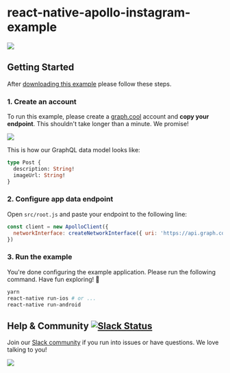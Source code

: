 # react-native-apollo-instagram-example
![](http://i.imgur.com/CH44AZF.png)


## Getting Started

After [downloading this example](https://github.com/graphcool-examples/react-native-apollo-instagram-example/archive/master.zip) please follow these steps.

### 1. Create an account

To run this example, please create a [graph.cool](http://graph.cool) account and **copy your endpoint**. This shouldn't take longer than a minute. We promise!

![](http://i.imgur.com/ytXDR4B.gif)

This is how our GraphQL data model looks like:

```graphql
type Post {
  description: String!
  imageUrl: String!
}
```

### 2. Configure app data endpoint

Open `src/root.js` and paste your endpoint to the following line:

```js
const client = new ApolloClient({
  networkInterface: createNetworkInterface({ uri: 'https://api.graph.cool/simple/v1/__PROJECT_ID__'}),
})
```

### 3. Run the example

You're done configuring the example application. Please run the following command. Have fun exploring! 🎉

```sh
yarn
react-native run-ios # or ...
react-native run-android
```


## Help & Community [![Slack Status](https://slack.graph.cool/badge.svg)](https://slack.graph.cool)

Join our [Slack community](http://slack.graph.cool/) if you run into issues or have questions. We love talking to you!

![](http://i.imgur.com/5RHR6Ku.png)
